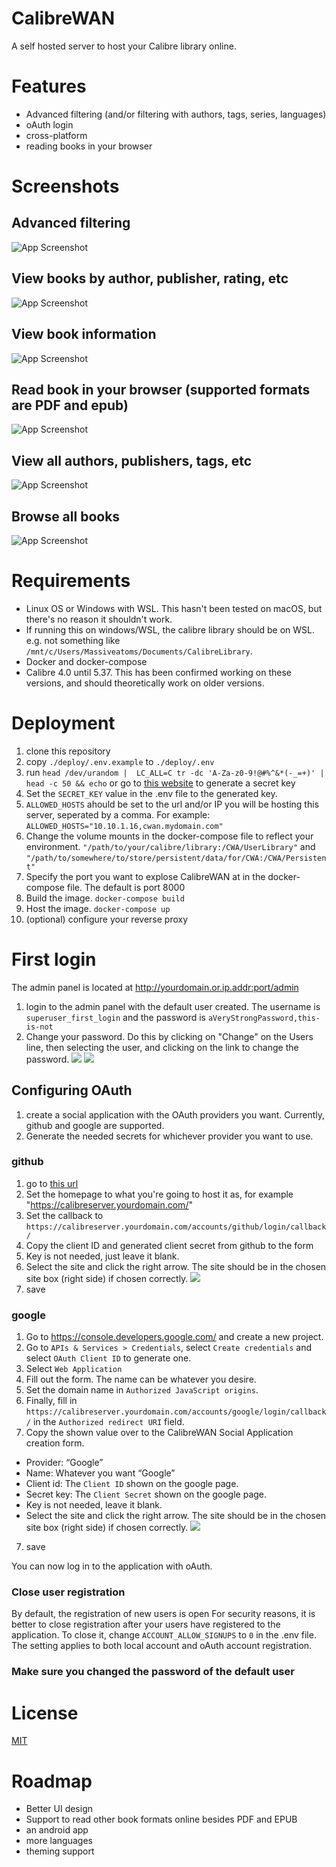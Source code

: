 

# CalibreWAN
A self hosted server to host your Calibre library online.

# Features

- Advanced filtering (and/or filtering with authors, tags, series, languages)
- oAuth login
- cross-platform
- reading books in your browser


# Screenshots

## Advanced filtering
![App Screenshot](https://i.imgur.com/t540Es6.png)

## View books by author, publisher, rating, etc
![App Screenshot](https://i.imgur.com/tEBKWVj.png)

## View book information
![App Screenshot](https://i.imgur.com/rXmLTf7.png)  
  
## Read book in your browser (supported formats are PDF and epub)
![App Screenshot](https://i.imgur.com/b6hoqc4.png) 

## View all authors, publishers, tags, etc
![App Screenshot](https://i.imgur.com/jsxRH4z.png)  
  
## Browse all books
![App Screenshot](https://i.imgur.com/dFqmekL.png)  
  

# Requirements
* Linux OS or Windows with WSL. This hasn't been tested on macOS, but there's no reason it shouldn't work.
* If running this on windows/WSL, the calibre library should be on WSL. e.g. not something like `/mnt/c/Users/Massiveatoms/Documents/CalibreLibrary`.
* Docker and docker-compose
* Calibre 4.0 until 5.37. This has been confirmed working on these versions, and should theoretically work on older versions.

# Deployment

1. clone this repository
2. copy `./deploy/.env.example` to `./deploy/.env`
3. run `head /dev/urandom |  LC_ALL=C tr -dc 'A-Za-z0-9!@#%^&*(-_=+)' | head -c 50 && echo` or go to [this website](https://djecrety.ir/) to generate a secret key
4. Set the `SECRET_KEY` value in the .env file to the generated key. 
5. `ALLOWED_HOSTS` ahould be set to the url and/or IP you will be hosting this server, seperated by a comma. For example: `ALLOWED_HOSTS="10.10.1.16,cwan.mydomain.com"`
6. Change the  volume mounts in the docker-compose file to reflect your environment. `"/path/to/your/calibre/library:/CWA/UserLibrary"` and `"/path/to/somewhere/to/store/persistent/data/for/CWA:/CWA/Persistent"`
7. Specify the port you want to explose CalibreWAN at in the docker-compose file. The default is port 8000
8. Build the image. `docker-compose build`
9. Host the image. `docker-compose up`
7. (optional) configure your reverse proxy

# First login
The admin panel is located at http://yourdomain.or.ip.addr:port/admin
1. login to the admin panel with the default user created. The username is `superuser_first_login` and the password is `aVeryStrongPassword,this-is-not`
2. Change your password. Do this by clicking on "Change" on the Users line, then selecting the user, and clicking on the link to change the password.
![](https://i.imgur.com/Otc7cTJ.png)
![](https://i.imgur.com/o3lMtE6.png)


## Configuring OAuth
1. create a social application with the OAuth providers you want. Currently, github and google are supported.
2. Generate the needed secrets for whichever provider you want to use.
### github
1. go to [this url](https://github.com/settings/applications/new)
2. Set the homepage to what you're going to host it as, for example "https://calibreserver.yourdomain.com/"  
3. Set the callback to `https://calibreserver.yourdomain.com/accounts/github/login/callback/`
4. Copy the client ID and generated client secret from github to the form
5. Key is not needed, just leave it blank.
6. Select the site and click the right arrow. The site should be in the chosen site box (right side) if chosen correctly.
![](https://i.imgur.com/FQi0ZIl.png)
7. save

### google
1.  Go to https://console.developers.google.com/ and create a new project. 
2.  Go to `APIs & Services > Credentials`, select `Create credentials` and select `OAuth Client ID` to generate one.
3. Select `Web Application`
4. Fill out the form. The name can be whatever you desire.
5. Set the domain name in `Authorized JavaScript origins`.
6. Finally, fill in `https://calibreserver.yourdomain.com/accounts/google/login/callback/` in the `Authorized redirect URI` field.
7. Copy the shown value over to the CalibreWAN Social Application creation form.
* Provider:  “Google”
* Name: Whatever you want “Google”
* Client id: The `Client ID` shown on the google page.
* Secret key: The `Client Secret` shown on the google page.
* Key is not needed, leave it blank.
* Select the site and click the right arrow. The site should be in the chosen site box (right side) if chosen correctly.
![](https://i.imgur.com/FQi0ZIl.png)
7. save

You can now log in to the application with oAuth. 

### Close user registration
By default, the registration of new users is open For security reasons, it is better to close registration after your users have registered to the application. To close it, change `ACCOUNT_ALLOW_SIGNUPS` to `0` in the .env file. The setting applies to both local account and oAuth account registration.

### Make sure you changed the password of the default user



# License

[MIT](https://choosealicense.com/licenses/mit/)


# Roadmap

- Better UI design
- Support to read other book formats online besides PDF and EPUB
- an android app
- more languages
- theming support
